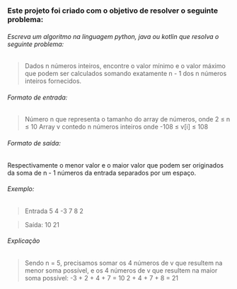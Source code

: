 ### Este projeto foi criado com o objetivo de resolver o seguinte problema:
###### Escreva um algoritmo na linguagem python, java ou kotlin que resolva o seguinte problema:

> Dados n números inteiros, encontre o valor mínimo e o valor máximo que podem ser
> calculados somando exatamente n - 1 dos n números inteiros fornecidos.

###### Formato de entrada:
> Número n que representa o tamanho do array de números, onde 2 ≤ n ≤ 10
> Array v contedo n números inteiros onde -108 ≤ v[i] ≤ 108

###### Formato de saída:
Respectivamente o menor valor e o maior valor que podem ser originados da soma
de n - 1 números da entrada separados por um espaço.

###### Exemplo:
> Entrada 5
> 4 -3 7 8 2

> Saída:  10 21

###### Explicação
> Sendo n = 5, precisamos somar os 4 números de v que
resultem na menor soma possível, e os 4 números de v que
resultem na maior soma possível:
-3 + 2 + 4 + 7 = 10
 2 + 4 + 7 + 8 = 21


